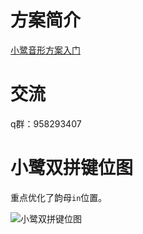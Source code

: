 
# 方案简介

[小鹭音形方案入门](https://nxysbtpi3z.feishu.cn/docx/doxcnFyBYZG5922YDDOEprfcS9b)



# 交流
q群：958293407

# 小鹭双拼键位图

重点优化了韵母```in```位置。

![小鹭双拼键位图](https://github.com/ledao/lufly-im/blob/master/images/xiaolu_shuangpin.png)
